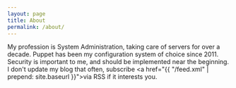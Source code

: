 ```yaml
---
layout: page
title: About
permalink: /about/
---
```


My profession is System Administration, taking care of servers for over a decade. Puppet has been my configuration system of choice since 2011. Security is important to me, and should be implemented near the beginning. I don't update my blog that often, subscribe <a href="{{ "/feed.xml" | prepend: site.baseurl }}">via RSS</a> if it interests you.
